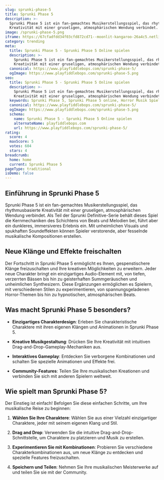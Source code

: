 ```yaml
---
slug: sprunki-phase-5
title: Sprunki Phase 5
description: >-
  Sprunki Phase 5 ist ein fan-gemachtes Musikerstellungsspiel, das rhythmusbasierte
  Kreativität mit einer gruseligen, atmosphärischen Wendung verbindet.
image: /sprunki-phase-5.png
iframe: https://67cfadfdd34f03cfd872cd71--moonlit-kangaroo-26a4c5.netlify.app/
category: trending
meta:
  title: Sprunki Phase 5 - Sprunki Phase 5 Online spielen
  description: >-
    Sprunki Phase 5 ist ein fan-gemachtes Musikerstellungsspiel, das rhythmusbasierte
    Kreativität mit einer gruseligen, atmosphärischen Wendung verbindet.
  canonical: https://www.playfiddlebops.com/sprunki-phase-5/
  ogImage: https://www.playfiddlebops.com/sprunki-phase-5.png
seo:
  title: Sprunki Phase 5 - Sprunki Phase 5 Online spielen
  description: >-
    Sprunki Phase 5 ist ein fan-gemachtes Musikerstellungsspiel, das rhythmusbasierte
    Kreativität mit einer gruseligen, atmosphärischen Wendung verbindet.
  keywords: Sprunki Phase 5, Sprunki Phase 5 online, Horror Musik Spiel
  canonical: https://www.playfiddlebops.com/sprunki-phase-5/
  ogImage: https://www.playfiddlebops.com/sprunki-phase-5.png
  schema:
    name: Sprunki Phase 5 - Sprunki Phase 5 Online spielen
    alternateName: playfiddlebops.com
    url: https://www.playfiddlebops.com/sprunki-phase-5/
rating:
  score: 4
  maxScore: 5
  votes: 604
  stars: 4
breadcrumb:
  home: home
  current: Sprunki Phase 5
pageType: traditional
isDemo: false
---
```


## Einführung in Sprunki Phase 5

Sprunki Phase 5 ist ein fan-gemachtes Musikerstellungsspiel, das rhythmusbasierte Kreativität mit einer gruseligen, atmosphärischen Wendung verbindet. Als Teil der Sprunki Definitive-Serie behält dieses Spiel die Kernmechaniken des Schichtens von Beats und Melodien bei, führt aber ein dunkleres, immersiveres Erlebnis ein. Mit unheimlichen Visuals und spukhaften Soundeffekten können Spieler verstorende, aber fesselnde musikalische Kompositionen erstellen.

## Neue Klänge und Effekte freischalten

Der Fortschritt in Sprunki Phase 5 ermöglicht es Ihnen, gespenstischere Klänge freizuschalten und Ihre kreativen Möglichkeiten zu erweitern. Jeder neue Charakter bringt ein einzigartiges Audio-Element mit, von tiefen, verzerrten Bässen bis hin zu geisterhaften Summgeräuschen und unheimlichen Synthesizern. Diese Ergänzungen ermöglichen es Spielern, mit verschiedenen Stilen zu experimentieren, von spannungsgeladenen Horror-Themen bis hin zu hypnotischen, atmosphärischen Beats.

## Was macht Sprunki Phase 5 besonders?

- **Einzigartiges Charakterdesign**: Erleben Sie charakteristische Charaktere mit ihren eigenen Klängen und Animationen in Sprunki Phase 5.

- **Kreative Musikgestaltung**: Drücken Sie Ihre Kreativität mit intuitiven Drag-and-Drop-Gameplay-Mechaniken aus.

- **Interaktives Gameplay**: Entdecken Sie verborgene Kombinationen und schalten Sie spezielle Animationen und Effekte frei.

- **Community-Features**: Teilen Sie Ihre musikalischen Kreationen und verbinden Sie sich mit anderen Spielern weltweit.

## Wie spielt man Sprunki Phase 5?

Der Einstieg ist einfach! Befolgen Sie diese einfachen Schritte, um Ihre musikalische Reise zu beginnen:

1. **Wählen Sie Ihre Charaktere**: Wählen Sie aus einer Vielzahl einzigartiger Charaktere, jeder mit seinem eigenen Klang und Stil.

1. **Drag and Drop**: Verwenden Sie die intuitive Drag-and-Drop-Schnittstelle, um Charaktere zu platzieren und Musik zu erstellen.

1. **Experimentieren Sie mit Kombinationen**: Probieren Sie verschiedene Charakterkombinationen aus, um neue Klänge zu entdecken und spezielle Features freizuschalten.

1. **Speichern und Teilen**: Nehmen Sie Ihre musikalischen Meisterwerke auf und teilen Sie sie mit der Community.
